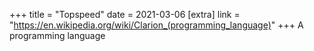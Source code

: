 +++
title = "Topspeed"
date = 2021-03-06
[extra]
link = "https://en.wikipedia.org/wiki/Clarion_(programming_language)"
+++
A programming language

